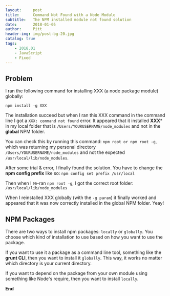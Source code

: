 ```yaml
---
layout:     post
title:      Command Not Found with a Node Module 
subtitle:   The NPM installed module not found solution
date:       2018-01-05
author:     Pitt
header-img: img/post-bg-20.jpg
catalog: true
tags:
    - 2018.01
    - JavaScript
    - Fixed
---
```



## Problem
I ran the following command for installing XXX (a node package module) globally: 
```
npm install -g XXX
```

The installation succeed but when I ran this XXX command in the command line I got a `XXX: command not found` error. It appeared that it installed **XXX*** in my local folder that is `/Users/YOURUSERNAME/node_modules` and not in the **global** NPM folder.

You can check this by running this command: `npm root or npm root -g`, which was returning my personal directory `/Users/YOURUSERNAME/node_modules` and not the expected `/usr/local/lib/node_modules`.

After some trial & error, I finally found the solution. You have to change the **npm config prefix** like so: `npm config set prefix /usr/local`

Then when I re-ran `npm root -g`, I got the correct root folder: `/usr/local/lib/node_modules`

When I reinstalled XXX globally (with the `-g param`) it finally worked and appeared that it was now correctly installed in the global NPM folder. Yeay!


## NPM Packages
There are two ways to install npm packages: `locally` or `globally`. You choose which kind of installation to use based on how you want to use the package.

If you want to use it a package as a command line tool, something like the **grunt CLI**, then you want to install it `globally`. This way, it works no matter which directory is your current directory.

If you want to depend on the package from your own module using something like Node's require, then you want to install `locally`.


**End**
